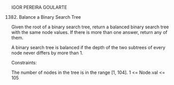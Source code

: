 IGOR PEREIRA GOULARTE

1382. Balance a Binary Search Tree

Given the root of a binary search tree, return a balanced binary search tree with the same node values. If there is more than one answer, return any of them.

A binary search tree is balanced if the depth of the two subtrees of every node never differs by more than 1.

Constraints:

The number of nodes in the tree is in the range [1, 104].
1 <= Node.val <= 105
